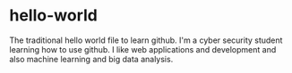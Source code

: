 # hello-world
The traditional hello world file to learn github.
I'm a cyber security student learning how to use github. I like web applications and development and also machine learning and big data analysis.
